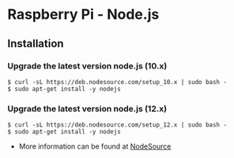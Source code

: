 # Raspberry Pi - Node.js

## Installation

### Upgrade the latest version node.js (10.x)

```
$ curl -sL https://deb.nodesource.com/setup_10.x | sudo bash -
$ sudo apt-get install -y nodejs
```

### Upgrade the latest version node.js (12.x)

```
$ curl -sL https://deb.nodesource.com/setup_12.x | sudo bash -
$ sudo apt-get install -y nodejs
```

* More information can be found at [NodeSource](https://github.com/nodesource/distributions)

